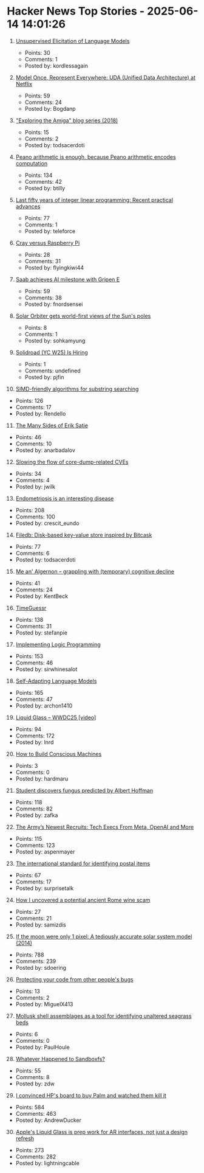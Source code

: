 # Hacker News Top Stories - 2025-06-14 14:01:26

1. [Unsupervised Elicitation of Language Models](https://arxiv.org/abs/2506.10139)
   - Points: 30
   - Comments: 1
   - Posted by: kordlessagain

2. [Model Once, Represent Everywhere: UDA (Unified Data Architecture) at Netflix](https://netflixtechblog.com/uda-unified-data-architecture-6a6aee261d8d)
   - Points: 59
   - Comments: 24
   - Posted by: Bogdanp

3. ["Exploring the Amiga" blog series (2018)](https://www.thedigitalcatonline.com/categories/amiga/)
   - Points: 15
   - Comments: 2
   - Posted by: todsacerdoti

4. [Peano arithmetic is enough, because Peano arithmetic  encodes computation](https://math.stackexchange.com/a/5075056/6708)
   - Points: 134
   - Comments: 42
   - Posted by: btilly

5. [Last fifty years of integer linear programming: Recent practical advances](https://inria.hal.science/hal-04776866v1)
   - Points: 77
   - Comments: 1
   - Posted by: teleforce

6. [Cray versus Raspberry Pi](https://www.aardvark.co.nz/daily/2025/0611.shtml)
   - Points: 28
   - Comments: 31
   - Posted by: flyingkiwi44

7. [Saab achieves AI milestone with Gripen E](https://www.saab.com/newsroom/press-releases/2025/saab-achieves-ai-milestone-with-gripen-e)
   - Points: 59
   - Comments: 38
   - Posted by: fnordsensei

8. [Solar Orbiter gets world-first views of the Sun's poles](https://www.esa.int/Science_Exploration/Space_Science/Solar_Orbiter/Solar_Orbiter_gets_world-first_views_of_the_Sun_s_poles)
   - Points: 8
   - Comments: 1
   - Posted by: sohkamyung

9. [Solidroad (YC W25) Is Hiring](https://solidroad.com/careers)
   - Points: 1
   - Comments: undefined
   - Posted by: pjfin

10. [SIMD-friendly algorithms for substring searching](http://0x80.pl/notesen/2016-11-28-simd-strfind.html)
   - Points: 126
   - Comments: 17
   - Posted by: Rendello

11. [The Many Sides of Erik Satie](https://thereader.mitpress.mit.edu/the-many-sides-of-erik-satie/)
   - Points: 46
   - Comments: 10
   - Posted by: anarbadalov

12. [Slowing the flow of core-dump-related CVEs](https://lwn.net/SubscriberLink/1024160/f18b880c8cd1eef1/)
   - Points: 34
   - Comments: 4
   - Posted by: jwilk

13. [Endometriosis is an interesting disease](https://www.owlposting.com/p/endometriosis-is-an-incredibly-interesting)
   - Points: 208
   - Comments: 100
   - Posted by: crescit_eundo

14. [Filedb: Disk-based key-value store inspired by Bitcask](https://github.com/rajivharlalka/filedb)
   - Points: 77
   - Comments: 6
   - Posted by: todsacerdoti

15. [Me an' Algernon – grappling with (temporary) cognitive decline](https://tidyfirst.substack.com/p/me-an-algernon)
   - Points: 41
   - Comments: 24
   - Posted by: KentBeck

16. [TimeGuessr](https://timeguessr.com/)
   - Points: 138
   - Comments: 31
   - Posted by: stefanpie

17. [Implementing Logic Programming](https://btmc.substack.com/p/implementing-logic-programming)
   - Points: 153
   - Comments: 46
   - Posted by: sirwhinesalot

18. [Self-Adapting Language Models](https://arxiv.org/abs/2506.10943)
   - Points: 165
   - Comments: 47
   - Posted by: archon1410

19. [Liquid Glass – WWDC25 [video]](https://developer.apple.com/videos/play/wwdc2025/219)
   - Points: 94
   - Comments: 172
   - Posted by: lnrd

20. [How to Build Conscious Machines](https://osf.io/preprints/thesiscommons/wehmg_v1)
   - Points: 3
   - Comments: 0
   - Posted by: hardmaru

21. [Student discovers fungus predicted by Albert Hoffman](https://wvutoday.wvu.edu/stories/2025/06/02/wvu-student-makes-long-awaited-discovery-of-mystery-fungus-sought-by-lsd-s-inventor)
   - Points: 118
   - Comments: 82
   - Posted by: zafka

22. [The Army’s Newest Recruits: Tech Execs From Meta, OpenAI and More](https://www.wsj.com/tech/army-reserve-tech-executives-meta-palantir-796f5360)
   - Points: 115
   - Comments: 123
   - Posted by: aspenmayer

23. [The international standard for identifying postal items](https://www.akpain.net/blog/s10-upu/)
   - Points: 67
   - Comments: 17
   - Posted by: surprisetalk

24. [How I uncovered a potential ancient Rome wine scam](https://phys.org/news/2025-06-uncovered-potential-ancient-rome-wine.html)
   - Points: 27
   - Comments: 21
   - Posted by: samizdis

25. [If the moon were only 1 pixel: A tediously accurate solar system model (2014)](https://joshworth.com/dev/pixelspace/pixelspace_solarsystem.html)
   - Points: 788
   - Comments: 239
   - Posted by: sdoering

26. [Protecting your code from other people's bugs](https://doi.org/10.1145/3733699)
   - Points: 13
   - Comments: 2
   - Posted by: MiguelX413

27. [Mollusk shell assemblages as a tool for identifying unaltered seagrass beds](https://www.int-res.com/abstracts/meps/v760/meps14839)
   - Points: 6
   - Comments: 0
   - Posted by: PaulHoule

28. [Whatever Happened to Sandboxfs?](https://blogsystem5.substack.com/p/whatever-happened-to-sandboxfs)
   - Points: 55
   - Comments: 8
   - Posted by: zdw

29. [I convinced HP's board to buy Palm and watched them kill it](https://philmckinney.substack.com/p/i-convinced-hps-board-to-buy-palm)
   - Points: 584
   - Comments: 463
   - Posted by: AndrewDucker

30. [Apple's Liquid Glass is prep work for AR interfaces, not just a design refresh](https://omc345.substack.com/p/from-skeuomorphic-to-liquid-glass)
   - Points: 273
   - Comments: 282
   - Posted by: lightningcable

